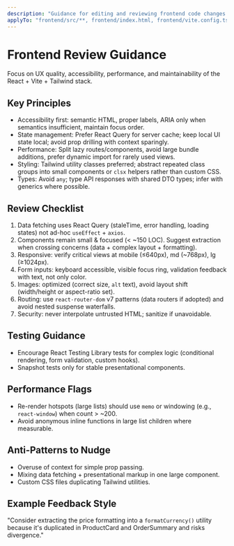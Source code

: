 ```yaml
---
description: "Guidance for editing and reviewing frontend code changes in the React + Vite + Tailwind stack."
applyTo: "frontend/src/**, frontend/index.html, frontend/vite.config.ts, frontend/tailwind.config.js"
---
```

# Frontend Review Guidance
Focus on UX quality, accessibility, performance, and maintainability of the React + Vite + Tailwind stack.

## Key Principles
- Accessibility first: semantic HTML, proper labels, ARIA only when semantics insufficient, maintain focus order.
- State management: Prefer React Query for server cache; keep local UI state local; avoid prop drilling with context sparingly.
- Performance: Split lazy routes/components, avoid large bundle additions, prefer dynamic import for rarely used views.
- Styling: Tailwind utility classes preferred; abstract repeated class groups into small components or `clsx` helpers rather than custom CSS.
- Types: Avoid `any`; type API responses with shared DTO types; infer with generics where possible.

## Review Checklist
1. Data fetching uses React Query (staleTime, error handling, loading states) not ad-hoc `useEffect` + `axios`.
2. Components remain small & focused (< ~150 LOC). Suggest extraction when crossing concerns (data + complex layout + formatting).
3. Responsive: verify critical views at mobile (≤640px), md (~768px), lg (≥1024px).
4. Form inputs: keyboard accessible, visible focus ring, validation feedback with text, not only color.
5. Images: optimized (correct size, `alt` text), avoid layout shift (width/height or aspect-ratio set).
6. Routing: use `react-router-dom` v7 patterns (data routers if adopted) and avoid nested suspense waterfalls.
7. Security: never interpolate untrusted HTML; sanitize if unavoidable.

## Testing Guidance
- Encourage React Testing Library tests for complex logic (conditional rendering, form validation, custom hooks).
- Snapshot tests only for stable presentational components.

## Performance Flags
- Re-render hotspots (large lists) should use `memo` or windowing (e.g., `react-window`) when count > ~200.
- Avoid anonymous inline functions in large list children where measurable.

## Anti-Patterns to Nudge
- Overuse of context for simple prop passing.
- Mixing data fetching + presentational markup in one large component.
- Custom CSS files duplicating Tailwind utilities.

## Example Feedback Style
"Consider extracting the price formatting into a `formatCurrency()` utility because it's duplicated in ProductCard and OrderSummary and risks divergence."

